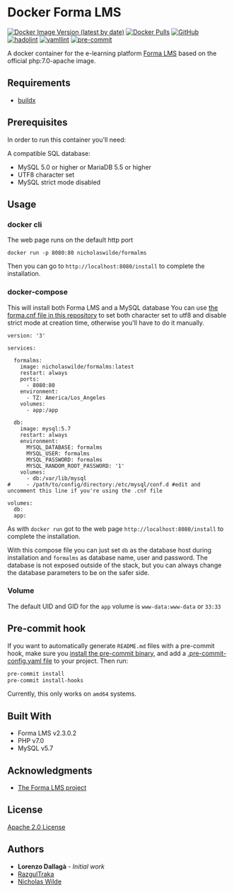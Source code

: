 # Docker Forma LMS
[![Docker Image Version (latest by date)](https://img.shields.io/docker/v/nicholaswilde/formalms)](https://hub.docker.com/r/nicholaswilde/formalms)
[![Docker Pulls](https://img.shields.io/docker/pulls/nicholaswilde/formalms)](https://hub.docker.com/r/nicholaswilde/formalms)
[![GitHub](https://img.shields.io/github/license/nicholaswilde/docker-formalms)](./LICENSE)
[![hadolint](https://github.com/nicholaswilde/docker-cryptpad/workflows/hadolint/badge.svg?branch=main)](https://github.com/nicholaswilde/docker-formalms/actions?query=workflow%3Ahadolint)
[![yamllint](https://github.com/nicholaswilde/docker-cryptpad/workflows/yamllint/badge.svg?branch=main)](https://github.com/nicholaswilde/docker-formalms/actions?query=workflow%3Ayamllint)
[![pre-commit](https://img.shields.io/badge/pre--commit-enabled-brightgreen?logo=pre-commit&logoColor=white)](https://github.com/pre-commit/pre-commit)

A docker container for the e-learning platform [Forma LMS](https://www.formalms.org/) based on the official php:7.0-apache image.

## Requirements

- [buildx](https://docs.docker.com/engine/reference/commandline/buildx/)

## Prerequisites

In order to run this container you'll need: 

A compatible SQL database:

* MySQL 5.0 or higher or MariaDB  5.5 or higher
* UTF8 character set
* MySQL strict mode disabled

## Usage

### docker cli

The web page runs on the default http port

```shell
docker run -p 8080:80 nicholaswilde/formalms
```
Then you can go to `http://localhost:8080/install` to complete the installation.

### docker-compose

This will install both Forma LMS and a MySQL database
You can use [the forma.cnf file in this repository](https://github.com/nicholaswilde/docker-formalms/blob/master/config/forma.cnf) to set both character set to utf8 and disable strict mode at creation time, otherwise you'll have to do it manually.

```shell
version: '3'

services:

  formalms:
    image: nicholaswilde/formalms:latest
    restart: always
    ports:
      - 8080:80
    environment:
      - TZ: America/Los_Angeles
    volumes:
      - app:/app
      
  db:
    image: mysql:5.7
    restart: always
    environment:
      MYSQL_DATABASE: formalms
      MYSQL_USER: formalms
      MYSQL_PASSWORD: formalms
      MYSQL_RANDOM_ROOT_PASSWORD: '1'
    volumes:
      - db:/var/lib/mysql
#     - /path/to/config/directory:/etc/mysql/conf.d #edit and uncomment this line if you're using the .cnf file

volumes:
  db:
  app:
```

As with `docker run` got to the web page `http://localhost:8080/install` to complete the installation.

With this compose file you can just set `db` as the database host during installation and `formalms` as database name, user and password.
The database is not exposed outside of the stack, but you can always change the database parameters to be on the safer side.

### Volume

The default UID and GID for the `app` volume is `www-data:www-data` or `33:33`

## Pre-commit hook

If you want to automatically generate `README.md` files with a pre-commit hook, make sure you
[install the pre-commit binary](https://pre-commit.com/#install), and add a [.pre-commit-config.yaml file](./.pre-commit-config.yaml)
to your project. Then run:

```bash
pre-commit install
pre-commit install-hooks
```
Currently, this only works on `amd64` systems.

## Built With

* Forma LMS v2.3.0.2
* PHP v7.0
* MySQL v5.7


## Acknowledgments

* [The Forma LMS project](https://www.formalms.org/)

## License

[Apache 2.0 License](./LICENSE)

## Authors

* **Lorenzo Dallagà** - *Initial work*
* [RazgulTraka](https://github.com/RazgulTraka)
* [Nicholas Wilde](https://github.com/nicholaswilde)
